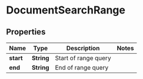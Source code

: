

# DocumentSearchRange


## Properties

| Name | Type | Description | Notes |
|------------ | ------------- | ------------- | -------------|
|**start** | **String** | Start of range query |  |
|**end** | **String** | End of range query |  |



